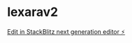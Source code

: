 # lexarav2

[Edit in StackBlitz next generation editor ⚡️](https://stackblitz.com/~/github.com/incrhst/lexarav2)